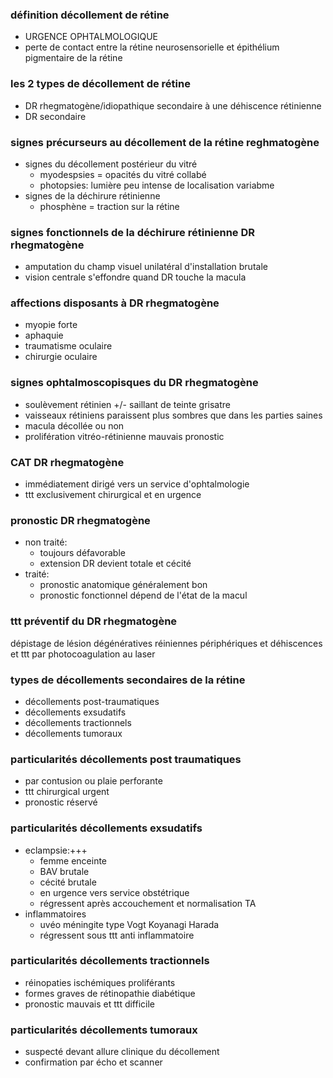 ### définition décollement de rétine
- URGENCE OPHTALMOLOGIQUE
- perte de contact entre la rétine neurosensorielle et épithélium pigmentaire de la rétine

### les 2 types de décollement de rétine
- DR rhegmatogène/idiopathique secondaire à une déhiscence rétinienne
- DR secondaire

### signes précurseurs au décollement de la rétine reghmatogène
- signes du décollement postérieur du vitré
    - myodespsies = opacités du vitré collabé
    - photopsies: lumière peu intense de localisation variabme
- signes de la déchirure rétinienne
    - phosphène = traction sur la rétine

### signes fonctionnels de la déchirure rétinienne DR rhegmatogène
- amputation du champ visuel unilatéral d'installation brutale
- vision centrale s'effondre quand DR touche la macula

### affections disposants à DR rhegmatogène
- myopie forte
- aphaquie
- traumatisme oculaire
- chirurgie oculaire

### signes ophtalmoscopisques du DR rhegmatogène
- soulèvement rétinien +/- saillant de teinte grisatre
- vaisseaux rétiniens paraissent plus sombres que dans les parties saines
- macula décollée ou non
- prolifération vitréo-rétinienne mauvais pronostic

### CAT DR rhegmatogène
- immédiatement dirigé vers un service d'ophtalmologie
- ttt exclusivement chirurgical et en urgence

### pronostic DR rhegmatogène
- non traité:
    - toujours défavorable
    - extension DR devient totale et cécité
- traité:
    - pronostic anatomique généralement bon
    - pronostic fonctionnel dépend de l'état de la macul

### ttt préventif du DR rhegmatogène
dépistage de lésion dégénératives réiniennes périphériques et déhiscences et ttt par photocoagulation au laser

### types de décollements secondaires de la rétine
- décollements post-traumatiques
- décollements exsudatifs
- décollements tractionnels
- décollements tumoraux

### particularités décollements post traumatiques
- par contusion ou plaie perforante
- ttt chirurgical urgent
- pronostic réservé

### particularités décollements exsudatifs
- eclampsie:+++
    - femme enceinte
    - BAV brutale
    - cécité brutale
    - en urgence vers service obstétrique
    - régressent après accouchement et normalisation TA
- inflammatoires
    - uvéo méningite type Vogt Koyanagi Harada
    - régressent sous ttt anti inflammatoire

### particularités décollements tractionnels
- réinopaties ischémiques proliférants
- formes graves de rétinopathie diabétique
- pronostic mauvais et ttt difficile

### particularités décollements tumoraux
- suspecté devant allure clinique du décollement
- confirmation par écho et scanner
